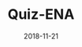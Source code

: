 ---
title: "Quiz-ENA"
date: 2018-11-21
header:
    image: "/images/devu_banner.jpg"
excerpt: Unity, Dev-U, Quiz-ENA" 
---